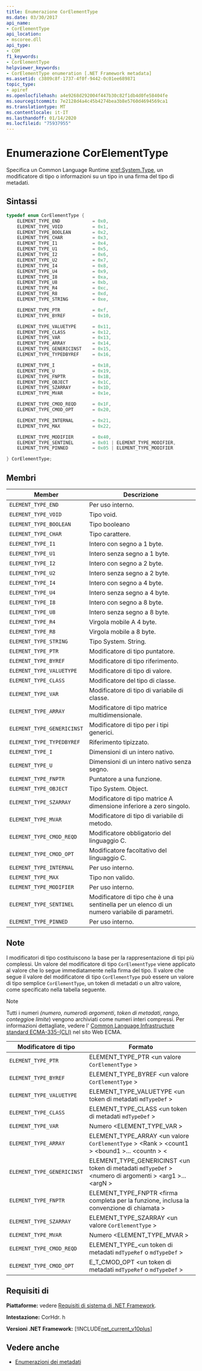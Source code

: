 ```yaml
---
title: Enumerazione CorElementType
ms.date: 03/30/2017
api_name:
- CorElementType
api_location:
- mscoree.dll
api_type:
- COM
f1_keywords:
- CorElementType
helpviewer_keywords:
- CorElementType enumeration [.NET Framework metadata]
ms.assetid: c3809c8f-1737-4f0f-9442-0c01ee689871
topic_type:
- apiref
ms.openlocfilehash: a4e9268d292004f447b30c82f1db4d0fe58404fe
ms.sourcegitcommit: 7e2128d4a4c45b4274bea3b8e5760d4694569ca1
ms.translationtype: MT
ms.contentlocale: it-IT
ms.lasthandoff: 01/14/2020
ms.locfileid: "75937955"
---
```

# <a name="corelementtype-enumeration"></a>Enumerazione CorElementType

Specifica un Common Language Runtime <xref:System.Type>, un modificatore di tipo o informazioni su un tipo in una firma del tipo di metadati.

## <a name="syntax"></a>Sintassi

```cpp
typedef enum CorElementType {
    ELEMENT_TYPE_END            = 0x0,
    ELEMENT_TYPE_VOID           = 0x1,
    ELEMENT_TYPE_BOOLEAN        = 0x2,
    ELEMENT_TYPE_CHAR           = 0x3,
    ELEMENT_TYPE_I1             = 0x4,
    ELEMENT_TYPE_U1             = 0x5,
    ELEMENT_TYPE_I2             = 0x6,
    ELEMENT_TYPE_U2             = 0x7,
    ELEMENT_TYPE_I4             = 0x8,
    ELEMENT_TYPE_U4             = 0x9,
    ELEMENT_TYPE_I8             = 0xa,
    ELEMENT_TYPE_U8             = 0xb,
    ELEMENT_TYPE_R4             = 0xc,
    ELEMENT_TYPE_R8             = 0xd,
    ELEMENT_TYPE_STRING         = 0xe,

    ELEMENT_TYPE_PTR            = 0xf,
    ELEMENT_TYPE_BYREF          = 0x10,

    ELEMENT_TYPE_VALUETYPE      = 0x11,
    ELEMENT_TYPE_CLASS          = 0x12,
    ELEMENT_TYPE_VAR            = 0x13,
    ELEMENT_TYPE_ARRAY          = 0x14,
    ELEMENT_TYPE_GENERICINST    = 0x15,
    ELEMENT_TYPE_TYPEDBYREF     = 0x16,

    ELEMENT_TYPE_I              = 0x18,
    ELEMENT_TYPE_U              = 0x19,
    ELEMENT_TYPE_FNPTR          = 0x1B,
    ELEMENT_TYPE_OBJECT         = 0x1C,
    ELEMENT_TYPE_SZARRAY        = 0x1D,
    ELEMENT_TYPE_MVAR           = 0x1e,

    ELEMENT_TYPE_CMOD_REQD      = 0x1F,
    ELEMENT_TYPE_CMOD_OPT       = 0x20,

    ELEMENT_TYPE_INTERNAL       = 0x21,
    ELEMENT_TYPE_MAX            = 0x22,

    ELEMENT_TYPE_MODIFIER       = 0x40,
    ELEMENT_TYPE_SENTINEL       = 0x01 | ELEMENT_TYPE_MODIFIER,
    ELEMENT_TYPE_PINNED         = 0x05 | ELEMENT_TYPE_MODIFIER

} CorElementType;
```

## <a name="members"></a>Membri

|Member|Descrizione|
|------------|-----------------|
|`ELEMENT_TYPE_END`|Per uso interno.|
|`ELEMENT_TYPE_VOID`|Tipo void.|
|`ELEMENT_TYPE_BOOLEAN`|Tipo booleano|
|`ELEMENT_TYPE_CHAR`|Tipo carattere.|
|`ELEMENT_TYPE_I1`|Intero con segno a 1 byte.|
|`ELEMENT_TYPE_U1`|Intero senza segno a 1 byte.|
|`ELEMENT_TYPE_I2`|Intero con segno a 2 byte.|
|`ELEMENT_TYPE_U2`|Intero senza segno a 2 byte.|
|`ELEMENT_TYPE_I4`|Intero con segno a 4 byte.|
|`ELEMENT_TYPE_U4`|Intero senza segno a 4 byte.|
|`ELEMENT_TYPE_I8`|Intero con segno a 8 byte.|
|`ELEMENT_TYPE_U8`|Intero senza segno a 8 byte.|
|`ELEMENT_TYPE_R4`|Virgola mobile A 4 byte.|
|`ELEMENT_TYPE_R8`|Virgola mobile a 8 byte.|
|`ELEMENT_TYPE_STRING`|Tipo System. String.|
|`ELEMENT_TYPE_PTR`|Modificatore di tipo puntatore.|
|`ELEMENT_TYPE_BYREF`|Modificatore di tipo riferimento.|
|`ELEMENT_TYPE_VALUETYPE`|Modificatore di tipo di valore.|
|`ELEMENT_TYPE_CLASS`|Modificatore del tipo di classe.|
|`ELEMENT_TYPE_VAR`|Modificatore di tipo di variabile di classe.|
|`ELEMENT_TYPE_ARRAY`|Modificatore di tipo matrice multidimensionale.|
|`ELEMENT_TYPE_GENERICINST`|Modificatore di tipo per i tipi generici.|
|`ELEMENT_TYPE_TYPEDBYREF`|Riferimento tipizzato.|
|`ELEMENT_TYPE_I`|Dimensioni di un intero nativo.|
|`ELEMENT_TYPE_U`|Dimensioni di un intero nativo senza segno.|
|`ELEMENT_TYPE_FNPTR`|Puntatore a una funzione.|
|`ELEMENT_TYPE_OBJECT`|Tipo System. Object.|
|`ELEMENT_TYPE_SZARRAY`|Modificatore di tipo matrice A dimensione inferiore a zero singolo.|
|`ELEMENT_TYPE_MVAR`|Modificatore di tipo di variabile di metodo.|
|`ELEMENT_TYPE_CMOD_REQD`|Modificatore obbligatorio del linguaggio C.|
|`ELEMENT_TYPE_CMOD_OPT`|Modificatore facoltativo del linguaggio C.|
|`ELEMENT_TYPE_INTERNAL`|Per uso interno.|
|`ELEMENT_TYPE_MAX`|Tipo non valido.|
|`ELEMENT_TYPE_MODIFIER`|Per uso interno.|
|`ELEMENT_TYPE_SENTINEL`|Modificatore di tipo che è una sentinella per un elenco di un numero variabile di parametri.|
|`ELEMENT_TYPE_PINNED`|Per uso interno.|

## <a name="remarks"></a>Note

I modificatori di tipo costituiscono la base per la rappresentazione di tipi più complessi. Un valore del modificatore di tipo `CorElementType` viene applicato al valore che lo segue immediatamente nella firma del tipo. Il valore che segue il valore del modificatore di tipo `CorElementType` può essere un valore di tipo semplice `CorElementType`, un token di metadati o un altro valore, come specificato nella tabella seguente.

> [!NOTE]
> Tutti i numeri *(numero, numero*di *argomenti*, *token di metadati*, *rango*, *conteggio*e *limite*) vengono archiviati come numeri interi compressi. Per informazioni dettagliate, vedere l' [Common Language Infrastructure standard ECMA-335-(CLI)](http://www.ecma-international.org/publications/standards/Ecma-335.htm) nel sito Web ECMA.

|Modificatore di tipo|Formato|
|-------------------|------------|
|`ELEMENT_TYPE_PTR`|ELEMENT_TYPE_PTR \<un valore `CorElementType` >|
|`ELEMENT_TYPE_BYREF`|ELEMENT_TYPE_BYREF \<un valore `CorElementType` >|
|`ELEMENT_TYPE_VALUETYPE`|ELEMENT_TYPE_VALUETYPE \<un token di metadati `mdTypeDef` >|
|`ELEMENT_TYPE_CLASS`|ELEMENT_TYPE_CLASS \<un token di metadati `mdTypeDef` >|
|`ELEMENT_TYPE_VAR`|Numero \<ELEMENT_TYPE_VAR >|
|`ELEMENT_TYPE_ARRAY`|ELEMENT_TYPE_ARRAY \<un valore `CorElementType` > \<Rank > \<count1 > \<bound1 >... \<countn > \<|
|`ELEMENT_TYPE_GENERICINST`|ELEMENT_TYPE_GENERICINST \<un token di metadati `mdTypeDef` > \<numero di argomenti > \<arg1 >... \<argN >|
|`ELEMENT_TYPE_FNPTR`|ELEMENT_TYPE_FNPTR \<firma completa per la funzione, inclusa la convenzione di chiamata >|
|`ELEMENT_TYPE_SZARRAY`|ELEMENT_TYPE_SZARRAY \<un valore `CorElementType` >|
|`ELEMENT_TYPE_MVAR`|Numero \<ELEMENT_TYPE_MVAR >|
|`ELEMENT_TYPE_CMOD_REQD`|ELEMENT_TYPE_\<un token di metadati `mdTypeRef` o `mdTypeDef` >|
|`ELEMENT_TYPE_CMOD_OPT`|E_T_CMOD_OPT \<un token di metadati `mdTypeRef` o `mdTypeDef` >|

## <a name="requirements"></a>Requisiti di

**Piattaforme:** vedere [Requisiti di sistema di .NET Framework](../../../../docs/framework/get-started/system-requirements.md).

**Intestazione:** CorHdr. h

**Versioni .NET Framework:** [!INCLUDE[net_current_v10plus](../../../../includes/net-current-v10plus-md.md)]

## <a name="see-also"></a>Vedere anche

- [Enumerazioni dei metadati](../../../../docs/framework/unmanaged-api/metadata/metadata-enumerations.md)
